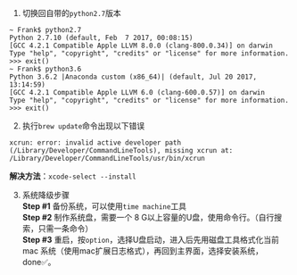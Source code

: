 1. 切换回自带的`python2.7`版本    
```
~ Frank$ python2.7
Python 2.7.10 (default, Feb  7 2017, 00:08:15) 
[GCC 4.2.1 Compatible Apple LLVM 8.0.0 (clang-800.0.34)] on darwin
Type "help", "copyright", "credits" or "license" for more information.
>>> exit()
~ Frank$ python3.6
Python 3.6.2 |Anaconda custom (x86_64)| (default, Jul 20 2017, 13:14:59) 
[GCC 4.2.1 Compatible Apple LLVM 6.0 (clang-600.0.57)] on darwin
Type "help", "copyright", "credits" or "license" for more information.
>>> exit()
```

2. 执行`brew update`命令出现以下错误
```
xcrun: error: invalid active developer path (/Library/Developer/CommandLineTools), missing xcrun at: /Library/Developer/CommandLineTools/usr/bin/xcrun
```
**解决方法**：`xcode-select --install`

3. 系统降级步骤  
**Step #1** 备份系统，可以使用`time machine`工具  
**Step #2** 制作系统盘，需要一个 8 G以上容量的U盘，使用命令行。（自行搜索，只需一条命令）  
**Step #3** 重启，按`option`，选择U盘启动，进入后先用磁盘工具格式化当前 mac 系统（使用mac扩展日志格式），再回到主界面，选择安装系统，done✅。


